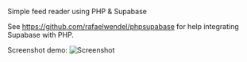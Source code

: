 Simple feed reader using PHP & Supabase

See https://github.com/rafaelwendel/phpsupabase for help integrating Supabase with PHP.

Screenshot demo: 
![Screenshot](https://github.com/ckdev88/db-feedreader/main/Feeds-screenshot.png?raw=true)

